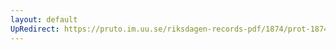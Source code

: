 ```yaml
---
layout: default
UpRedirect: https://pruto.im.uu.se/riksdagen-records-pdf/1874/prot-1874--ak--409/prot-1874--ak--409_043.pdf
---
```

